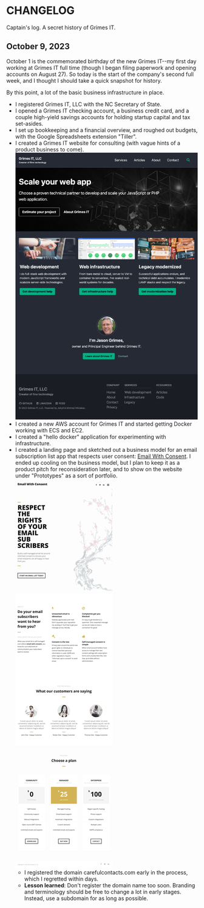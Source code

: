 # CHANGELOG

Captain's log. A secret history of Grimes IT.

## October 9, 2023

October 1 is the commemorated birthday of the new Grimes IT--my first day working at Grimes IT full time (though I began filing paperwork and opening accounts on August 27). So today is the start of the company's second full week, and I thought I should take a quick snapshot for history. 

By this point, a lot of the basic business infrastructure in place.

- I registered Grimes IT, LLC with the NC Secretary of State.
- I opened a Grimes IT checking account, a business credit card, and a couple high-yield savings accounts for holding startup capital and tax set-asides.
- I set up bookkeeping and a financial overview, and roughed out budgets, with the Google Spreadsheets extension "Tiller". 
- I created a Grimes IT website for consulting (with vague hints of a product business to come).
![Grimes IT home page screenshot](assets/images/changelog/2023-10-09-grimesit.com.png)
- I created a new AWS account for Grimes IT and started getting Docker working with ECS and EC2.
- I created a "hello docker" application for experimenting with infrastructure.
- I created a landing page and sketched out a business model for an email subscription list app that respects user consent: [Email With Consent](https://carefulcontacts.com). I ended up cooling on the business model, but I plan to keep it as a product pitch for reconsideration later, and to show on the website under "Prototypes" as a sort of portfolio.
![Email With Consent screenshot](assets/images/changelog/2023-10-09-email-with-consent.png)
  - I registered the domain carefulcontacts.com early in the process, which I regretted within days.
  - **Lesson learned**: Don't register the domain name too soon. Branding and terminology should be free to change a lot in early stages. Instead, use a subdomain for as long as possible.
